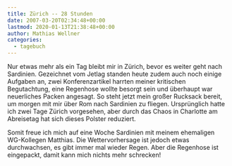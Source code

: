 ```yaml
---
title: Zürich -- 28 Stunden
date: 2007-03-20T02:34:48+00:00
lastmod: 2020-01-13T21:38:48+00:00
author: Mathias Wellner
categories:
  - tagebuch
---
```

Nur etwas mehr als ein Tag bleibt mir in Zürich, bevor es weiter geht nach Sardinien. Gezeichnet vom Jetlag standen heute zudem auch noch einige Aufgaben an, zwei Konferenzartikel harrten meiner kritischen Begutachtung, eine Regenhose wollte besorgt sein und überhaupt war neuerliches Packen angesagt. So steht jetzt mein großer Rucksack bereit, um morgen mit mir über Rom nach Sardinien zu fliegen. Ursprünglich hatte ich zwei Tage Zürich vorgesehen, aber durch das Chaos in Charlotte am Abreisetag hat sich dieses Polster reduziert. 

Somit freue ich mich auf eine Woche Sardinien mit meinem ehemaligen WG-Kollegen Matthias. Die Wettervorhersage ist jedoch etwas durchwachsen, es gibt immer mal wieder Regen. Aber die Regenhose ist eingepackt, damit kann mich nichts mehr schrecken!